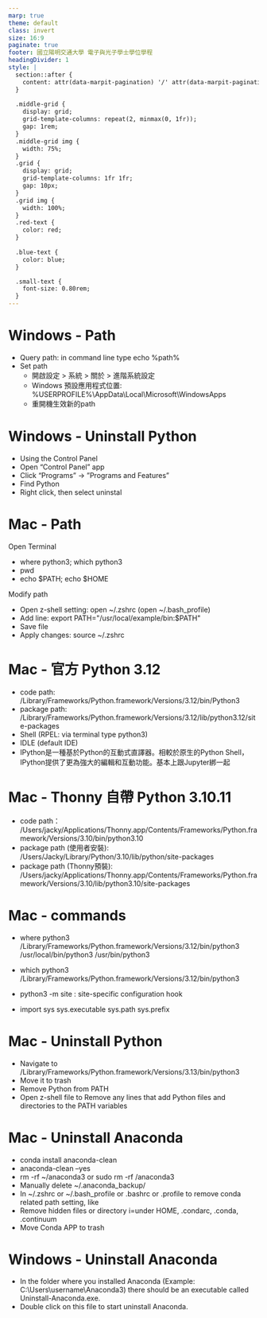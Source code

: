 ```yaml
---
marp: true
theme: default
class: invert
size: 16:9
paginate: true
footer: 國立陽明交通大學 電子與光子學士學位學程
headingDivider: 1
style: |
  section::after {
    content: attr(data-marpit-pagination) '/' attr(data-marpit-pagination-total);
  }
  
  .middle-grid {
    display: grid;
    grid-template-columns: repeat(2, minmax(0, 1fr));
    gap: 1rem;
  }
  .middle-grid img {
    width: 75%;
  }
  .grid {
    display: grid;
    grid-template-columns: 1fr 1fr;
    gap: 10px;
  }
  .grid img {
    width: 100%;
  }
  .red-text {
    color: red;
  }
  
  .blue-text {
    color: blue;  
  }

  .small-text {
    font-size: 0.80rem;
  }
---
```

# Windows - Path
- Query path: in command line type echo %path%
- Set path
  - 開啟設定 > 系統 > 關於 > 進階系統設定
  - Windows 預設應用程式位置: %USERPROFILE%\AppData\Local\Microsoft\WindowsApps
  - 重開機生效新的path

# Windows - Uninstall Python
- Using the Control Panel
- Open “Control Panel” app
- Click “Programs” -> ”Programs and Features”
- Find Python
- Right click, then select uninstal

# Mac - Path
Open Terminal
- where python3; which python3
- pwd
- echo $PATH; echo $HOME

Modify path
- Open z-shell setting: open ~/.zshrc (open ~/.bash_profile)
- Add line: export PATH="/usr/local/example/bin:$PATH" 
- Save file
- Apply changes: source ~/.zshrc

# Mac - 官方 Python 3.12
- code path: /Library/Frameworks/Python.framework/Versions/3.12/bin/Python3
- package path: /Library/Frameworks/Python.framework/Versions/3.12/lib/python3.12/site-packages
- Shell (RPEL: via terminal type python3)
- IDLE (default IDE)
- IPython是一種基於Python的互動式直譯器。相較於原生的Python Shell，IPython提供了更為強大的編輯和互動功能。基本上跟Jupyter綁一起

# Mac - Thonny 自帶 Python 3.10.11
- code path： /Users/jacky/Applications/Thonny.app/Contents/Frameworks/Python.framework/Versions/3.10/bin/python3.10
- package path (使用者安裝):  /Users/Jacky/Library/Python/3.10/lib/python/site-packages
- package path (Thonny預裝): /Users/jacky/Applications/Thonny.app/Contents/Frameworks/Python.framework/Versions/3.10/lib/python3.10/site-packages

# Mac - commands
- where python3
/Library/Frameworks/Python.framework/Versions/3.12/bin/python3
/usr/local/bin/python3
/usr/bin/python3

- which python3
/Library/Frameworks/Python.framework/Versions/3.12/bin/python3

- python3 -m site : site-specific configuration hook
- import sys
  sys.executable
  sys.path
  sys.prefix

# Mac - Uninstall Python
- Navigate to /Library/Frameworks/Python.framework/Versions/3.13/bin/python3
- Move it to trash
- Remove Python from PATH
- Open z-shell file to Remove any lines that add Python files and directories to the PATH variables

# Mac - Uninstall Anaconda
- conda install anaconda-clean
- anaconda-clean –yes
- rm -rf ~/anaconda3 or sudo rm -rf /anaconda3
- Manually delete ~/.anaconda_backup/<timestamp>
- In ~/.zshrc or ~/.bash_profile or .bashrc or .profile to remove conda related path setting, like
- Remove hidden files or directory i=under HOME, .condarc, .conda, .continuum
- Move Conda APP to trash 

# Windows - Uninstall Anaconda
- In the folder where you installed Anaconda (Example: C:\Users\username\Anaconda3) there should be an executable called Uninstall-Anaconda.exe. 
- Double click on this file to start uninstall Anaconda.